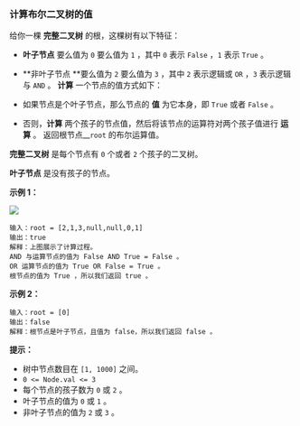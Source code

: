 ### 计算布尔二叉树的值 ###
给你一棵 **完整二叉树** 的根，这棵树有以下特征：

* **叶子节点** 要么值为 `0` 要么值为 `1` ，其中 `0` 表示 `False` ，`1` 表示 `True` 。
* **非叶子节点 **要么值为 `2` 要么值为 `3` ，其中 `2` 表示逻辑或 `OR` ，`3` 表示逻辑与 `AND` 。
**计算** 一个节点的值方式如下：

* 如果节点是个叶子节点，那么节点的 **值** 为它本身，即 `True` 或者 `False` 。
* 否则，**计算** 两个孩子的节点值，然后将该节点的运算符对两个孩子值进行 **运算** 。
返回根节点__`root` 的布尔运算值。

**完整二叉树** 是每个节点有 `0` 个或者 `2` 个孩子的二叉树。

**叶子节点** 是没有孩子的节点。



**示例 1：**

![](https://assets.leetcode.com/uploads/2022/05/16/example1drawio1.png)

```
输入：root = [2,1,3,null,null,0,1]
输出：true
解释：上图展示了计算过程。
AND 与运算节点的值为 False AND True = False 。
OR 运算节点的值为 True OR False = True 。
根节点的值为 True ，所以我们返回 true 。
```

**示例 2：**

```
输入：root = [0]
输出：false
解释：根节点是叶子节点，且值为 false，所以我们返回 false 。
```



**提示：**

* 树中节点数目在 `[1, 1000]` 之间。
* `0 <= Node.val <= 3`
* 每个节点的孩子数为 `0` 或 `2` 。
* 叶子节点的值为 `0` 或 `1` 。
* 非叶子节点的值为 `2` 或 `3` 。

